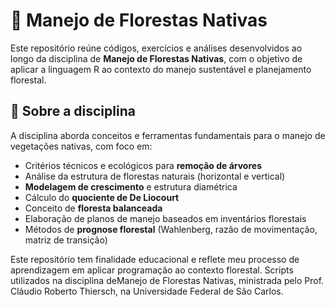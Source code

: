 # 🌳 Manejo de Florestas Nativas

Este repositório reúne códigos, exercícios e análises desenvolvidos ao longo da disciplina de **Manejo de Florestas Nativas**, com o objetivo de aplicar a linguagem R ao contexto do manejo sustentável e planejamento florestal.

## 📘 Sobre a disciplina

A disciplina aborda conceitos e ferramentas fundamentais para o manejo de vegetações nativas, com foco em:

- Critérios técnicos e ecológicos para **remoção de árvores**
- Análise da estrutura de florestas naturais (horizontal e vertical)
- **Modelagem de crescimento** e estrutura diamétrica
- Cálculo do **quociente de De Liocourt**
- Conceito de **floresta balanceada**
- Elaboração de planos de manejo baseados em inventários florestais
- Métodos de **prognose florestal** (Wahlenberg, razão de movimentação, matriz de transição)

Este repositório tem finalidade educacional e reflete meu processo de aprendizagem em aplicar programação ao contexto florestal.
Scripts utilizados na disciplina deManejo de Florestas Nativas, ministrada pelo Prof. Cláudio Roberto Thiersch, na Universidade Federal de São Carlos.

